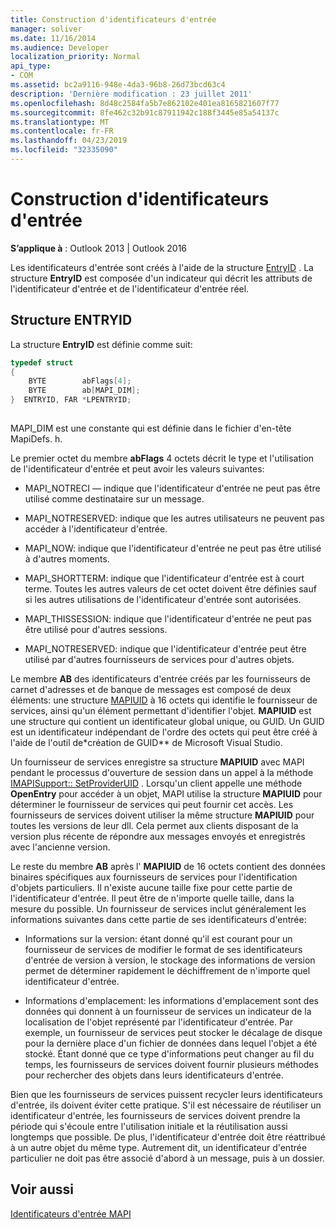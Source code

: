 ```yaml
---
title: Construction d'identificateurs d'entrée
manager: soliver
ms.date: 11/16/2014
ms.audience: Developer
localization_priority: Normal
api_type:
- COM
ms.assetid: bc2a9116-948e-4da3-96b8-26d73bcd63c4
description: 'Dernière modification : 23 juillet 2011'
ms.openlocfilehash: 8d48c2584fa5b7e862102e401ea8165821607f77
ms.sourcegitcommit: 8fe462c32b91c87911942c188f3445e85a54137c
ms.translationtype: MT
ms.contentlocale: fr-FR
ms.lasthandoff: 04/23/2019
ms.locfileid: "32335090"
---
```

# <a name="constructing-entry-identifiers"></a>Construction d'identificateurs d'entrée

  
  
**S’applique à** : Outlook 2013 | Outlook 2016 
  
Les identificateurs d'entrée sont créés à l'aide de la structure [EntryID](entryid.md) . La structure **EntryID** est composée d'un indicateur qui décrit les attributs de l'identificateur d'entrée et de l'identificateur d'entrée réel. 
  
## <a name="entryid-structure"></a>Structure ENTRYID

La structure **EntryID** est définie comme suit: 
  
```cpp
typedef struct
{
    BYTE        abFlags[4];
    BYTE        ab[MAPI_DIM];
}  ENTRYID, FAR *LPENTRYID;
 
```

MAPI_DIM est une constante qui est définie dans le fichier d'en-tête MapiDefs. h. 
  
Le premier octet du membre **abFlags** 4 octets décrit le type et l'utilisation de l'identificateur d'entrée et peut avoir les valeurs suivantes: 
  
- MAPI_NOTRECI — indique que l'identificateur d'entrée ne peut pas être utilisé comme destinataire sur un message.
    
- MAPI_NOTRESERVED: indique que les autres utilisateurs ne peuvent pas accéder à l'identificateur d'entrée.
    
- MAPI_NOW: indique que l'identificateur d'entrée ne peut pas être utilisé à d'autres moments.
    
- MAPI_SHORTTERM: indique que l'identificateur d'entrée est à court terme. Toutes les autres valeurs de cet octet doivent être définies sauf si les autres utilisations de l'identificateur d'entrée sont autorisées.
    
- MAPI_THISSESSION: indique que l'identificateur d'entrée ne peut pas être utilisé pour d'autres sessions.
    
- MAPI_NOTRESERVED: indique que l'identificateur d'entrée peut être utilisé par d'autres fournisseurs de services pour d'autres objets.
    
Le membre **AB** des identificateurs d'entrée créés par les fournisseurs de carnet d'adresses et de banque de messages est composé de deux éléments: une structure [MAPIUID](mapiuid.md) à 16 octets qui identifie le fournisseur de services, ainsi qu'un élément permettant d'identifier l'objet. **MAPIUID** est une structure qui contient un identificateur global unique, ou GUID. Un GUID est un identificateur indépendant de l'ordre des octets qui peut être créé à l'aide de l'outil de*création de GUID** de Microsoft Visual Studio. 
  
Un fournisseur de services enregistre sa structure **MAPIUID** avec MAPI pendant le processus d'ouverture de session dans un appel à la méthode [IMAPISupport:: SetProviderUID](imapisupport-setprovideruid.md) . Lorsqu'un client appelle une méthode **OpenEntry** pour accéder à un objet, MAPI utilise la structure **MAPIUID** pour déterminer le fournisseur de services qui peut fournir cet accès. Les fournisseurs de services doivent utiliser la même structure **MAPIUID** pour toutes les versions de leur dll. Cela permet aux clients disposant de la version plus récente de répondre aux messages envoyés et enregistrés avec l'ancienne version. 
  
Le reste du membre **AB** après l' **MAPIUID** de 16 octets contient des données binaires spécifiques aux fournisseurs de services pour l'identification d'objets particuliers. Il n'existe aucune taille fixe pour cette partie de l'identificateur d'entrée. Il peut être de n'importe quelle taille, dans la mesure du possible. Un fournisseur de services inclut généralement les informations suivantes dans cette partie de ses identificateurs d'entrée: 
  
- Informations sur la version: étant donné qu'il est courant pour un fournisseur de services de modifier le format de ses identificateurs d'entrée de version à version, le stockage des informations de version permet de déterminer rapidement le déchiffrement de n'importe quel identificateur d'entrée.
    
- Informations d'emplacement: les informations d'emplacement sont des données qui donnent à un fournisseur de services un indicateur de la localisation de l'objet représenté par l'identificateur d'entrée. Par exemple, un fournisseur de services peut stocker le décalage de disque pour la dernière place d'un fichier de données dans lequel l'objet a été stocké. Étant donné que ce type d'informations peut changer au fil du temps, les fournisseurs de services doivent fournir plusieurs méthodes pour rechercher des objets dans leurs identificateurs d'entrée.
    
Bien que les fournisseurs de services puissent recycler leurs identificateurs d'entrée, ils doivent éviter cette pratique. S'il est nécessaire de réutiliser un identificateur d'entrée, les fournisseurs de services doivent prendre la période qui s'écoule entre l'utilisation initiale et la réutilisation aussi longtemps que possible. De plus, l'identificateur d'entrée doit être réattribué à un autre objet du même type. Autrement dit, un identificateur d'entrée particulier ne doit pas être associé d'abord à un message, puis à un dossier.
  
## <a name="see-also"></a>Voir aussi



[Identificateurs d'entrée MAPI](mapi-entry-identifiers.md)

